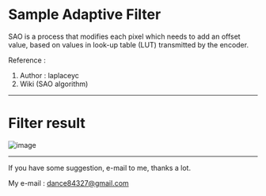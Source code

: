 # Sample Adaptive Filter
SAO is a process that modifies each pixel which needs to add an offset value, based on values in look-up table (LUT) transmitted by the encoder.

Reference : 
1. Author : laplaceyc
2. Wiki (SAO algorithm)

---------------------------------------------------------------
# Filter result
![image](https://github.com/ysc0327/Sample_Adaptive_Filter/blob/master/SAO_result.JPG)

---------------------------------------------------------------

If you have some suggestion, e-mail to me, thanks a lot.

My e-mail : dance84327@gmail.com
